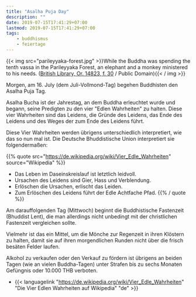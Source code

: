 ```yaml
---
title: "Asalha Puja Day"
description: ""
date: 2019-07-15T17:41:29+07:00
lastmod: 2019-07-15T17:41:29+07:00
tags:
    - buddhismus
    - feiertage
---
```


{{< img src="parileyyaka-forest.jpg" >}}While the Buddha was spending the tenth vassa in the Parileyyaka Forest, an elephant and a monkey ministered to his needs. (<a href="http://www.bl.uk/manuscripts/Viewer.aspx?ref=or_14823_f030r">British Library, Or. 14823, f. 30</a> / Public Domain){{< / img >}}

Morgen, am 16. July (dem Juli-Vollmond-Tag) begehen Buddhisten den Asalha Puja Tag.

Asalha Bucha ist der Jahrestag, an dem Buddha erleuchtet wurde und begann, seine Predigten zu den vier "Edlen Wahrheiten" zu halten. Diese vier Wahrheiten sind das Leidens, die Gr&uuml;nde des Leidens, das Ende des Leidens und des Weges der zum Ende des Leidens f&uuml;hrt. 

Diese Vier Wahrheiten werden &uuml;brigens unterschiedlich interpretiert, wie das so nun mal ist. Die Deutsche Bhuddistische Union interpretiert sie folgenderma&szlig;en:

{{% quote src="https://de.wikipedia.org/wiki/Vier_Edle_Wahrheiten" source="Wikipedia" %}}
- Das Leben im Daseinskreislauf ist letztlich leidvoll.
- Ursachen des Leidens sind Gier, Hass und Verblendung.
- Erlöschen die Ursachen, erlischt das Leiden.
- Zum Erlöschen des Leidens führt der Edle Achtfache Pfad.
{{% / quote %}}

Am darauffolgenden Tag (Mittwoch) beginnt die Buddhistische Fastenzeit (Bhuddist Lent), die man allerdings nicht unbedingt mit der christlichen Fastenzeit vergleichen sollte. 

Vielmehr ist das ein Mittel, um die M&ouml;nche zur Regenzeit in ihren Kl&ouml;stern zu halten, damit sie auf ihren morgendlichen Runden nicht &uuml;ber die frisch bes&auml;ten Felder laufen. 

Alkohol zu verkaufen oder den Verkauf zu f&ouml;rdern ist &uuml;brigens an beiden Tagen (wie an vielen Buddha-Tagen) unter Strafen bis zu sechs Monaten Gef&uuml;ngnis oder 10.000 THB verboten. 

- {{< languagelink "https://de.wikipedia.org/wiki/Vier_Edle_Wahrheiten" "Die Vier Edlen Wahrheiten auf Wikipedia" "de" >}}
